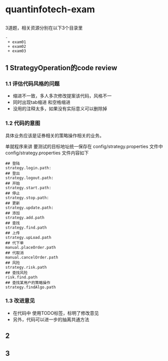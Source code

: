 # quantinfotech-exam

##
3道题，相关资源分别在以下3个目录里
```
-
 + exam01
 + exam02
 + exam03
```

## 1 StrategyOperation的code review
### 1.1 评估代码风格的问题
* 缩进不一致，多人多次修改提案该代码，风格不一
* 同时出现tab缩进 和空格缩进
* 没用的注释太多，如果没有实际意义可以删除掉
### 1.2 代码的意图
具体业务应该是证券相关的策略操作相关的业务。

单就程序来讲
要测试的目标地址统一保存在 config/strategy.properties 文件中
config/strategy.properties 文件内容如下
``` properties
## 登陆
strategy.login.path: 
## 登出
strategy.logout.path:
## 开始
strategy.start.path:
## 停止
strategy.stop.path:
## 更新
strategy.update.path:
## 添加
strategy.add.path
## 查找
strategy.find.path
## 上传
strategy.upLoad.path
## 代下单
manual.placeOrder.path
## 代取消
manual.cancelOrder.path
## 风险
strategy.risk.path
## 查找风险
risk.find.path
## 查找某用户的策略操作
strategy.findAlgo.path
```
### 1.3 改进意见
* 在代码中 使用TODO标签，标明了修改意见
* 另外，代码可以进一步的抽离共通方法
## 2
## 3